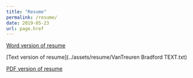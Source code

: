 ```yaml
---
title: "Resume"
permalink: /resume/
date: 2019-05-23
url: page.href
---
```


[Word version of resume](../assets/resume/BradfordGVanTreuren_Resume_20190725.doc)

[Text version of resume](../assets/resume/VanTreuren Bradford TEXT.txt)

[PDF version of resume](../assets/resume/BradfordGVanTreuren_Resume_20190725.pdf)
